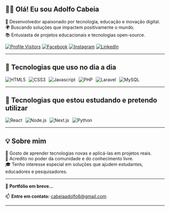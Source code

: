 ## 👋🏾 Olá! Eu sou Adolfo Cabeia

🎯 Desenvolvedor apaixonado por tecnologia, educação e inovação digital.  
🌍 Buscando soluções que impactem positivamente o mundo.  
📚 Entusiasta de projetos educacionais e tecnologias open-source.  

[![Profile Visitors](https://img.shields.io/badge/Profile%20Visitors-172B4D?label=AdolfoCabeia)](https://github.com/ACC609/ACC609)
[![Facebook](https://img.shields.io/badge/Facebook-1877F2?style=for-the-badge&logo=facebook&logoColor=white)](https://www.facebook.com/)
[![Instagram](https://img.shields.io/badge/Instagram-E4405F?style=for-the-badge&logo=instagram&logoColor=white)](https://www.instagram.com/)
[![LinkedIn](https://img.shields.io/badge/LinkedIn-0077B5?style=for-the-badge&logo=linkedin&logoColor=white)]([https://www.linkedin.com/](https://www.linkedin.com/in/adolfo-cabeia-b989b6305/))



---

## 🚀 Tecnologias que uso no dia a dia

<div style="display: flex; flex-wrap: wrap; gap: 10px; align-items: center;">

<img src="https://img.shields.io/badge/HTML-FF0000?style=for-the-badge&logo=html5&logoColor=white" alt="HTML5"/>
<img src="https://img.shields.io/badge/CSS-264de4?style=for-the-badge&logo=css3&logoColor=white" alt="CSS3"/>
<img src="https://img.shields.io/badge/Javascript-F7DF1E?style=for-the-badge&logo=javascript&logoColor=black" alt="Javascript"/>
<img src="https://img.shields.io/badge/PHP-777BB4?style=for-the-badge&logo=php&logoColor=white" alt="PHP"/>
<img src="https://img.shields.io/badge/Laravel-FF2D20?style=for-the-badge&logo=laravel&logoColor=white" alt="Laravel"/>
<img src="https://img.shields.io/badge/MySQL-00758F?style=for-the-badge&logo=mysql&logoColor=white" alt="MySQL"/>

</div>

---

## 🌱 Tecnologias que estou estudando e pretendo utilizar

<div style="display: flex; flex-wrap: wrap; gap: 10px; align-items: center;">

<img src="https://img.shields.io/badge/React-61DAFB?style=for-the-badge&logo=react&logoColor=black" alt="React"/>
<img src="https://img.shields.io/badge/Node.js-339933?style=for-the-badge&logo=nodedotjs&logoColor=white" alt="Node.js"/>
<img src="https://img.shields.io/badge/Next.js-000000?style=for-the-badge&logo=nextdotjs&logoColor=white" alt="Next.js"/>
<img src="https://img.shields.io/badge/Python-3776AB?style=for-the-badge&logo=python&logoColor=white" alt="Python"/>

</div>

---

## 💡 Sobre mim

🔧 Gosto de aprender tecnologias novas e aplicá-las em projetos reais.  
🧠 Acredito no poder da comunidade e do conhecimento livre.  
🎓 Tenho interesse especial em soluções que ajudem estudantes, educadores e pesquisadores.

---

🔗 **Portfólio em breve...**

📫 **Entre em contato:** cabeiaadolfo6@gmail.com

---



